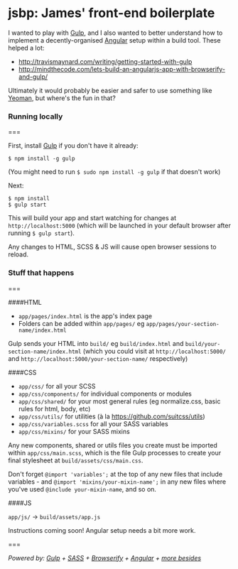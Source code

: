 jsbp: James' front-end boilerplate
==================================

I wanted to play with [Gulp](http://gulpjs.com/), and I also wanted to better understand how to implement a decently-organised [Angular](https://angularjs.org/) setup within a build tool. These helped a lot:

- http://travismaynard.com/writing/getting-started-with-gulp
- http://mindthecode.com/lets-build-an-angularjs-app-with-browserify-and-gulp/

Ultimately it would probably be easier and safer to use something like [Yeoman](http://yeoman.io/), but where's the fun in that?


### Running locally
===

First, install [Gulp](http://gulpjs.com/) if you don't have it already:

```
$ npm install -g gulp
```
(You might need to run `$ sudo npm install -g gulp` if that doesn't work)

Next:

```
$ npm install
$ gulp start
```

This will build your app and start watching for changes at `http://localhost:5000` (which will be launched in your default browser after running `$ gulp start`).

Any changes to HTML, SCSS & JS will cause open browser sessions to reload.


### Stuff that happens
===

####HTML

- `app/pages/index.html` is the app's index page
- Folders can be added within `app/pages/` eg `app/pages/your-section-name/index.html`

Gulp sends your HTML into `build/` eg `build/index.html` and `build/your-section-name/index.html` (which you could visit at `http://localhost:5000/` and `http://localhost:5000/your-section-name/` respectively)

####CSS

- `app/css/` for all your SCSS
- `app/css/components/` for individual components or modules
- `app/css/shared/` for your most general rules (eg normalize.css, basic rules for html, body, etc)
- `app/css/utils/` for utilities (à la https://github.com/suitcss/utils)
- `app/css/variables.scss` for all your SASS variables
- `app/css/mixins/` for your SASS mixins

Any new components, shared or utils files you create must be imported within `app/css/main.scss`, which is the file Gulp processes to create your final stylesheet at `build/assets/css/main.css`.

Don't forget `@import 'variables';` at the top of any new files that include variables - and `@import 'mixins/your-mixin-name';` in any new files where you've used `@include your-mixin-name`, and so on.

####JS

`app/js/` -> `build/assets/app.js`

Instructions coming soon! Angular setup needs a bit more work.


===

_Powered by: [Gulp](http://gulpjs.com/) + [SASS](http://sass-lang.com/) + [Browserify](http://browserify.org/) + [Angular](https://angularjs.org/) + [more besides](https://github.com/jamesshedden/jsbp/blob/master/package.json)_